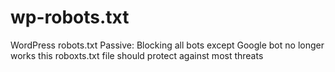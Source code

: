 wp-robots.txt
=============

WordPress robots.txt Passive: Blocking all bots except Google bot no longer works this roboxts.txt file should protect against most threats
